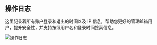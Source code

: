 ## 操作日志

这里记录着所有账户登录和退出的时间以及 IP 信息，帮助您更好的管理邮箱用户，提升安全性，并支持按照用户名和登录时间搜索信息。

![操作日志](https://img1.jcloudcs.com/cn/image/jdcloud-mail/%E6%93%8D%E4%BD%9C%E6%97%A5%E5%BF%97.png)
